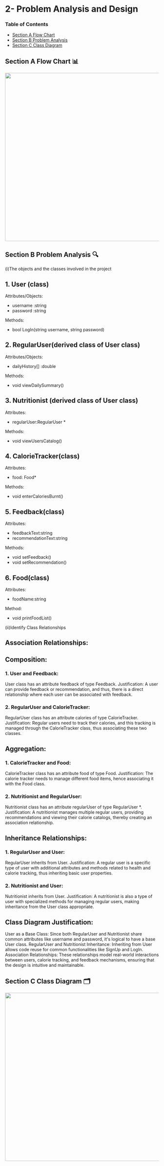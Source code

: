 # 2- Problem Analysis and Design

### Table of Contents

- [Section A Flow Chart](image/PT2_flowchart.jpg)
- [Section B Problem Analysis]()
- [Section C Class Diagram](image/CLASSDIAGRAM.jpg)

## Section A Flow Chart 📊
<image src = "image/PT2_flowchart.jpg" width="700" height="550">

## Section B Problem Analysis 🔍
(i)The objects and the classes involved in the project
## 1. User (class)

Attributes/Objects:
- username :string
- password :string

Methods:
- bool LogIn(string username, string password)


## 2. RegularUser(derived class of User class)

Attributes/Objects:
- dailyHistory[] :double

Methods:
- void viewDailySummary()

## 3. Nutritionist (derived class of User class)
Attributes:
- regularUser:RegularUser * 

Methods:
- void viewUsersCatalog()

## 4. CalorieTracker(class)
Attributes:
- food: Food*

Methods:
- void enterCaloriesBurnt()

## 5. Feedback(class)
Attributes:
- feedbackText:string
- recommendationText:string

Methods:
- void setFeedback()
- void setRecommendation()


## 6. Food(class)
Attributes:
- foodName:string

Method:
- void printFoodList()

(ii)Identify Class Relationships
## Association Relationships:
## Composition:
### 1. User and Feedback:
User class has an attribute feedback of type Feedback.
Justification: A user can provide feedback or recommendation, and thus, there is a direct relationship where each user can be associated with feedback.

### 2. RegularUser and CalorieTracker:
RegularUser class has an attribute calories of type CalorieTracker.
Justification: Regular users need to track their calories, and this tracking is managed through the CalorieTracker class, thus associating these two classes.

## Aggregation:
### 1. CalorieTracker and Food:
CalorieTracker class has an attribute food of type Food.
Justification: The calorie tracker needs to manage different food items, hence associating it with the Food class.

### 2. Nutritionist and RegularUser:
Nutritionist class has an attribute regularUser of type RegularUser *.
Justification: A nutritionist manages multiple regular users, providing recommendations and viewing their calorie catalogs, thereby creating an association relationship.

## Inheritance Relationships:
### 1. RegularUser and User:
RegularUser inherits from User.
Justification: A regular user is a specific type of user with additional attributes and methods related to health and calorie tracking, thus inheriting basic user properties.

### 2. Nutritionist and User:
Nutritionist inherits from User.
Justification: A nutritionist is also a type of user with specialized methods for managing regular users, making inheritance from the User class appropriate.

## Class Diagram Justification:

User as a Base Class: Since both RegularUser and Nutritionist share common attributes like username and password, it's logical to have a base User class.
RegularUser and Nutritionist Inheritance: Inheriting from User allows code reuse for common functionalities like SignUp and LogIn.
Association Relationships: These relationships model real-world interactions between users, calorie tracking, and feedback mechanisms, ensuring that the design is intuitive and maintainable.


## Section C Class Diagram 🗂️
<image src = "image/CLASSDIAGRAM.jpg" width="800" height="550">
